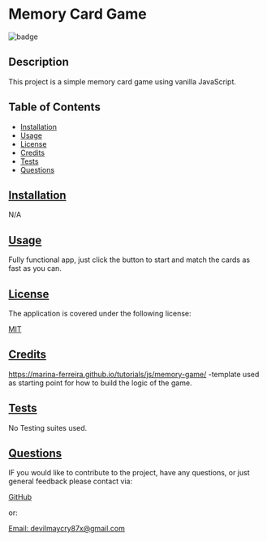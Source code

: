 
# Memory Card Game

![badge](https://img.shields.io/badge/License-MIT-blue.svg)

## Description

  This project is a simple memory card game using vanilla JavaScript.

## Table of Contents
  
* [Installation](#installation)
* [Usage](#usage)
* [License](#license)
* [Credits](#credits)
* [Tests](#tests)
* [Questions](#questions)

## [Installation](#table-of-contents)

  N/A

## [Usage](#table-of-contents)
  
  Fully functional app, just click the button to start and match the cards as fast as you can.

## [License](#table-of-contents)
  
  The application is covered under the following license:
  
  [MIT](https://opensource.org/licenses/MIT)  

## [Credits](#table-of-contents)
  
  https://marina-ferreira.github.io/tutorials/js/memory-game/ -template used as starting point for how to build the logic of the game.

## [Tests](#table-of-contents)
  
  No Testing suites used.

## [Questions](#table-of-contents)

  IF you would like to contribute to the project, have any questions, or just general feedback please contact via:
  
  [GitHub](https://github.com/octofoxx)

  or:
  
  [Email: devilmaycry87x@gmail.com](mailto:devilmaycry87x@gmail.com)  
